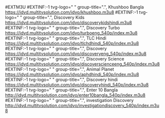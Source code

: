 #EXTM3U
#EXTINF:-1 tvg-logo=" " group-title=".", Khushboo Bangla
https://idvd.multitvsolution.com/idvo/khushboo.m3u8
#EXTINF:-1 tvg-logo=" " group-title=".", Discovery Kids
https://idvd.multitvsolution.com/idvo/discoverykidshindi.m3u8    
#EXTINF:-1 tvg-logo=" " group-title=".", Discovery Turbo
https://idvd.multitvsolution.com/idvo/turboeng_540p/index.m3u8
#EXTINF:-1 tvg-logo=" " group-title=".", TLC Hindi
https://idvd.multitvsolution.com/idvo/tlchdhindi_540p/index.m3u8
#EXTINF:-1 tvg-logo=" " group-title=".", Discovery
https://idvd.multitvsolution.com/idvo/discoveryeng_540p/index.m3u8
#EXTINF:-1 tvg-logo=" " group-title=".", Discovery Science
https://idvd.multitvsolution.com/idvo/discoverscienceeng_540p/index.m3u8
#EXTINF:-1 tvg-logo=" " group-title=".", Animal Planet
https://idvd.multitvsolution.com/idvo/aphdhindi_540p/index.m3u8
#EXTINF:-1 tvg-logo=" " group-title=".", Discovery hindi
https://idvd.multitvsolution.com/idvo/discoveryhindi_540p/index.m3u8
#EXTINF:-1 tvg-logo=" " group-title=".", Enter 10 Bangla
http://idvd.multitvsolution.com/idvo/enter10bangla_540p/index.m3u8
#EXTINF:-1 tvg-logo=" " group-title=".", investigation Discovery
http://idvd.multitvsolution.com/idvo/investigationdiscovery_540p/index.m3u8
